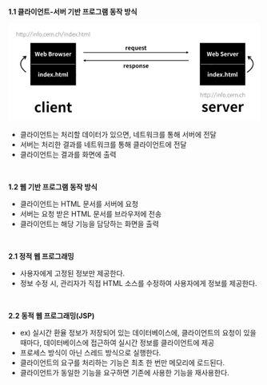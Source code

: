 **1.1 클라이언트-서버 기반 프로그램 동작 방식**

![client-server](.\image.assets\client-server.PNG)

* 클라이언트는 처리할 데이터가 있으면, 네트워크를 통해 서버에 전달
* 서버는 처리한 결과를 네트워크를 통해 클라이언트에 전달
* 클라이언트는 결과를 화면에 출력

<br>

**1.2 웹 기반 프로그램 동작 방식**

* 클라이언트는 HTML 문서를 서버에 요청
* 서버는 요청 받은 HTML 문서를 브라우저에 전송
* 클라이언트는 해당 기능을 담당하는 화면을 출력

<br>

**2.1 정적 웹 프로그래밍**

* 사용자에게 고정된 정보만 제공한다.
* 정보 수정 시, 관리자가 직접 HTML 소스를 수정하여 사용자에게 정보를 제공한다.

<br>

**2.2 동적 웹 프로그래밍(JSP)**

* ex) 실시간 환율 정보가 저장되어 있는 데이터베이스에, 클라이언트의 요청이 있을 때마다, 데이터베이스에 접근하여 실시간 정보를 클라이언트에 제공
* 프로세스 방식이 아닌 스레드 방식으로 실행한다.
* 클라이언트의 요구를 처리하는 기능은 최초 한 번만 메모리에 로드된다.
* 클라이언트가 동일한 기능을 요구하면 기존에 사용한 기능을 재사용한다.
